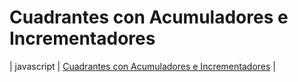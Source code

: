 # Cuadrantes con Acumuladores e Incrementadores

|
javascript
|
[Cuadrantes con Acumuladores e Incrementadores](https://github.com/USantaTecla-coordinate/javascript/blob/master/sentenciasAlternativas/cuadrantesConAcumuladoresEIncrementadores/Cuadrantes%20con%20Acumuladores%20e%20Incrementadores.js)
|
